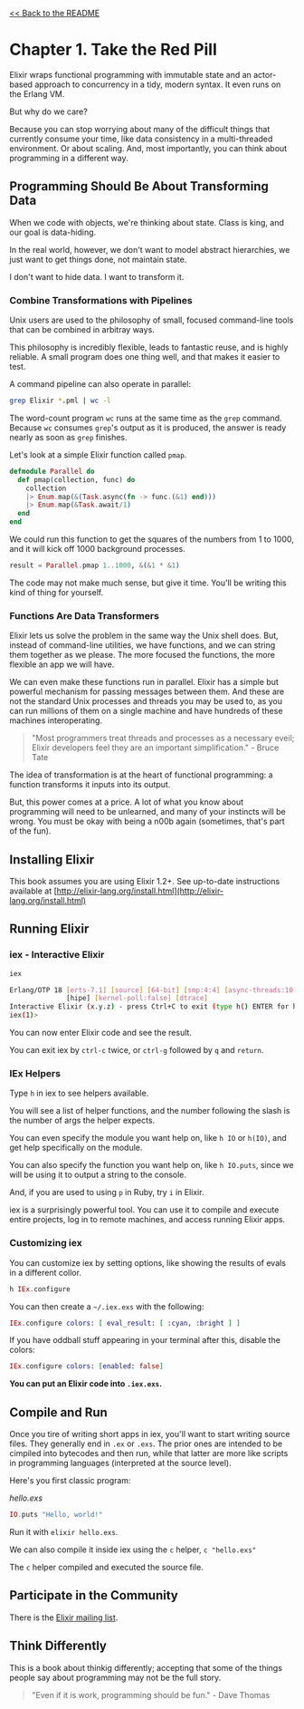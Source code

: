[&lt;&lt; Back to the README](README.md)

# Chapter 1. Take the Red Pill

Elixir wraps functional programming with immutable state and an actor-based
approach to concurrency in a tidy, modern syntax. It even runs on the Erlang VM.

But why do we care?

Because you can stop worrying about many of the difficult things that currently
consume your time, like data consistency in a multi-threaded environment. Or
about scaling. And, most importantly, you can think about programming in a
different way.

## Programming Should Be About Transforming Data

When we code with objects, we're thinking about state. Class is king, and
our goal is data-hiding.

In the real world, however, we don't want to model abstract hierarchies, we just
want to get things done, not maintain state.

I don't want to hide data. I want to transform it.

### Combine Transformations with Pipelines

Unix users are used to the philosophy of small, focused command-line tools that
can be combined in arbitray ways.

This philosophy is incredibly flexible, leads to fantastic reuse, and is
highly reliable. A small program does one thing well, and that makes it easier
to test.

A command pipeline can also operate in parallel:

```sh
grep Elixir *.pml | wc -l
```

The word-count program `wc` runs at the same time as the `grep` command. Because
`wc` consumes `grep`'s output as it is produced, the answer is ready nearly as
soon as `grep` finishes.

Let's look at a simple Elixir function called `pmap`.

```elixir
defmodule Parallel do
  def pmap(collection, func) do
    collection
    |> Enum.map(&(Task.async(fn -> func.(&1) end)))
    |> Enum.map(&Task.await/1)
  end
end
```

We could run this function to get the squares of the numbers from 1 to 1000,
and it will kick off 1000 background processes.

```elixir
result = Parallel.pmap 1..1000, &(&1 * &1)
```

The code may not make much sense, but give it time. You'll be writing this kind
of thing for yourself.

### Functions Are Data Transformers

Elixir lets us solve the problem in the same way the Unix shell does. But,
instead of command-line utilities, we have functions, and we can string them
together as we please. The more focused the functions, the more flexible an
app we will have.

We can even make these functions run in parallel. Elixir has a simple but
powerful mechanism for passing messages between them. And these are not the
standard Unix processes and threads you may be used to, as you can run millions
of them on a single machine and have hundreds of these machines interoperating.

> "Most programmers treat threads and processes as a necessary eveil; Elixir
   developers feel they are an important simplification." - Bruce Tate

The idea of transformation is at the heart of functional programming: a function
transforms it inputs into its output.

But, this power comes at a price. A lot of what you know about programming will
need to be unlearned, and many of your instincts will be wrong. You must be okay
with being a n00b again (sometimes, that's part of the fun).

## Installing Elixir

This book assumes you are using Elixir 1.2+. See up-to-date instructions
available at [http://elixir-lang.org/install.html](http://elixir-lang.org/install.html)

## Running Elixir

### iex - Interactive Elixir

```sh
iex

Erlang/OTP 18 [erts-7.1] [source] [64-bit] [smp:4:4] [async-threads:10]
              [hipe] [kernel-poll:false] [dtrace]
Interactive Elixir (x.y.z) - press Ctrl+C to exit (type h() ENTER for help)
iex(1)>
```

You can now enter Elixir code and see the result.

You can exit iex by `ctrl-c` twice, or `ctrl-g` followed by `q` and `return`.

### IEx Helpers

Type `h` in iex to see helpers available.

You will see a list of helper functions, and the number following the slash is
the number of args the helper expects.

You can even specify the module you want help on, like `h IO` or `h(IO)`, and
get help specifically on the module.

You can also specify the function you want help on, like `h IO.puts`, since we
will be using it to output a string to the console.

And, if you are used to using `p` in Ruby, try `i` in Elixir.

iex is a surprisingly powerful tool. You can use it to compile and execute
entire projects, log in to remote machines, and access running Elixir apps.

### Customizing iex

You can customize iex by setting options, like showing the results of evals
in a different collor.

```elixir
h IEx.configure
```

You can then create a `~/.iex.exs` with the following:

```elixir
IEx.configure colors: [ eval_result: [ :cyan, :bright ] ] 
```

If you have oddball stuff appearing in your terminal after this, disable the
colors:

```elixir
IEx.configure colors: [enabled: false]
```

**You can put an Elixir code into `.iex.exs`.**

## Compile and Run

Once you tire of writing short apps in iex, you'll want to start writing source
files. They generally end in `.ex` or `.exs`. The prior ones are intended to be
cimpiled into bytecodes and then run, while that latter are more like scripts in
programming languages (interpreted at the source level).

Here's you first classic program:

*hello.exs*

```elixir
IO.puts "Hello, world!"
```

Run it with `elixir hello.exs`.

We can also compile it inside iex using the `c` helper, `c "hello.exs"`

The `c` helper compiled and executed the source file.

## Participate in the Community

There is the [Elixir mailing list](https://groups.google.com/forum/?fromgroups#!forum/elixir-lang-talk).

## Think Differently

This is a book about thinkig differently; accepting that some of the things 
people say about programming may not be the full story.

> "Even if it is work, programming should be fun." - Dave Thomas
